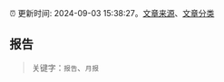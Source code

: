 :alarm_clock: 更新时间: 2024-09-03 15:38:27。[文章来源](/README.md)、[文章分类](/TAGS.md)

## 报告


> 关键字：`报告`、`月报`



